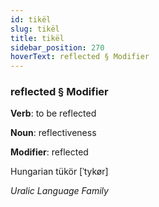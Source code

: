 ```yaml
---
id: tikël
slug: tikël
title: tikël
sidebar_position: 270
hoverText: reflected § Modifier
---
```


### reflected § Modifier

**Verb**: to be reflected

**Noun**: reflectiveness

**Modifier**: reflected

Hungarian tükör [ˈtykør]

*Uralic Language Family*